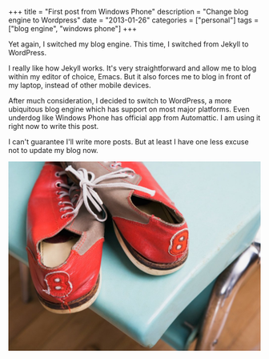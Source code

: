 +++
title = "First post from Windows Phone"
description = "Change blog engine to Wordpress"
date = "2013-01-26"
categories = ["personal"]
tags = ["blog engine", "windows phone"]
+++

Yet again, I switched my blog engine. This time, I switched from
Jekyll to WordPress.

I really like how Jekyll works. It's very straightforward and allow me
to blog within my editor of choice, Emacs. But it also forces me to
blog in front of my laptop, instead of other mobile devices.

After much consideration, I decided to switch to WordPress, a more
ubiquitous blog engine which has support on most major platforms. Even
underdog like Windows Phone has official app from Automattic. I am
using it right now to write this post.

I can't guarantee I'll write more posts. But at least I have one less
excuse not to update my blog now.

![wp7](/img/SavedPicture-2013126141035.jpg "wp7")
